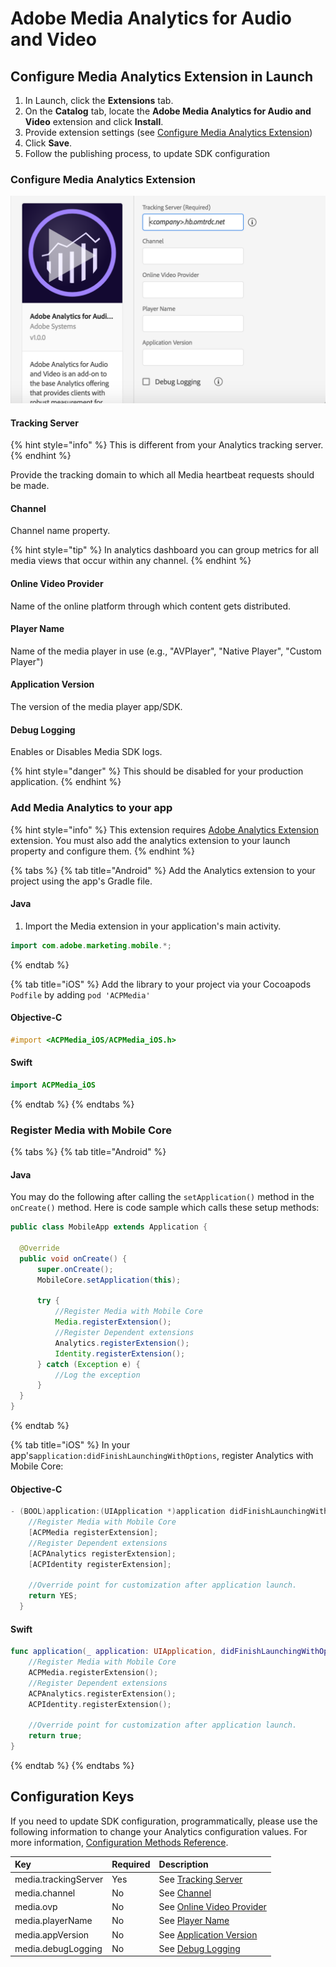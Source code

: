 # Adobe Media Analytics for Audio and Video

## **Configure Media Analytics Extension in Launch**

1. In Launch, click the **Extensions** tab.
2. On the **Catalog** tab, locate the **Adobe Media Analytics for Audio and Video** extension and click **Install**.
3. Provide extension settings \(see [Configure Media Analytics Extension](./#configure-media-analytics-extension)\)
4. Click **Save**.
5. Follow the publishing process, to update SDK configuration

### **Configure Media Analytics Extension**

![Adobe Media Analytics Extension Configuration](../../.gitbook/assets/ext-ma-configuration.png)

#### **Tracking Server**

{% hint style="info" %}
This is different from your Analytics tracking server.
{% endhint %}

Provide the tracking domain to which all Media heartbeat requests should be made.

#### **Channel**

Channel name property.

{% hint style="tip" %}
In analytics dashboard you can group metrics for all media views that occur within any channel.
{% endhint %}

#### **Online Video Provider**

Name of the online platform through which content gets distributed.

#### **Player Name**

Name of the media player in use (e.g., "AVPlayer", "Native Player", "Custom Player")

#### **Application Version**

The version of the media player app/SDK.

#### **Debug Logging**

Enables or Disables Media SDK logs.

{% hint style="danger" %}
This should be disabled for your production application.
{% endhint %}

### Add Media Analytics to your app

{% hint style="info" %}
This extension requires [Adobe Analytics Extension](../adobe-analytics/README.md) extension. You must also add the analytics extension to your launch property and configure them.
{% endhint %}

{% tabs %}
{% tab title="Android" %}
Add the Analytics extension to your project using the app's Gradle file.

#### Java

1. Import the Media extension in your application's main activity.

```java
import com.adobe.marketing.mobile.*;
```

{% endtab %}

{% tab title="iOS" %}
Add the library to your project via your Cocoapods `Podfile` by adding `pod 'ACPMedia'`

#### Objective-C

```objectivec
#import <ACPMedia_iOS/ACPMedia_iOS.h>
```

#### Swift

```swift
import ACPMedia_iOS
```

{% endtab %}
{% endtabs %}

### Register Media with Mobile Core

{% tabs %}
{% tab title="Android" %}

#### Java

You may do the following after calling the `setApplication()` method in the `onCreate()` method. Here is code sample which calls these setup methods:

```java
public class MobileApp extends Application {

  @Override
  public void onCreate() {
      super.onCreate();
      MobileCore.setApplication(this);

      try {
          //Register Media with Mobile Core
          Media.registerExtension();
          //Register Dependent extensions
          Analytics.registerExtension();
          Identity.registerExtension();
      } catch (Exception e) {
          //Log the exception
      }
  }
}
```

{% endtab %}

{% tab title="iOS" %}
In your app's`application:didFinishLaunchingWithOptions`, register Analytics with Mobile Core:

#### Objective-C

```objectivec
- (BOOL)application:(UIApplication *)application didFinishLaunchingWithOptions:(NSDictionary *)launchOptions {
    //Register Media with Mobile Core
    [ACPMedia registerExtension];
    //Register Dependent extensions
    [ACPAnalytics registerExtension];
    [ACPIdentity registerExtension];

    //Override point for customization after application launch.
    return YES;
  }
```

#### Swift

```swift
func application(_ application: UIApplication, didFinishLaunchingWithOptions launchOptions: [UIApplication.LaunchOptionsKey: Any]?) -> Bool {
    //Register Media with Mobile Core
    ACPMedia.registerExtension();
    //Register Dependent extensions
    ACPAnalytics.registerExtension();
    ACPIdentity.registerExtension();

    //Override point for customization after application launch. 
    return true;
}
```

{% endtab %}
{% endtabs %}

## Configuration Keys

If you need to update SDK configuration, programmatically, please use the following information to change your Analytics configuration values. For more information, [Configuration Methods Reference](../mobile-core/configuration-reference/#update-configuration).

<table>
  <thead>
    <tr>
      <th style="text-align:left">Key</th>
      <th style="text-align:left">Required</th>
      <th style="text-align:left">Description</th>
    </tr>
  </thead>
  <tbody>
    <tr>
      <td style="text-align:left">media.trackingServer</td>
      <td style="text-align:left">Yes</td>
      <td style="text-align:left">See <a href="./#tracking-server">Tracking Server</a>
      </td>
    </tr>
    <tr>
      <td style="text-align:left">media.channel</td>
      <td style="text-align:left">No</td>
      <td style="text-align:left">See <a href="./#channel">Channel</a>
      </td>
    </tr>
    <tr>
      <td style="text-align:left">media.ovp</td>
      <td style="text-align:left">No</td>
      <td style="text-align:left">See <a href="./#online-video-provider">Online Video Provider</a>
      </td>
    </tr>
    <tr>
      <td style="text-align:left">media.playerName</td>
      <td style="text-align:left">No</td>
      <td style="text-align:left">See <a href="./#player-name">Player Name</a>
      </td>
    </tr>
    <tr>
      <td style="text-align:left">media.appVersion</td>
      <td style="text-align:left">No</td>
      <td style="text-align:left">See <a href="./#application-version">Application Version</a>
      </td>
    </tr>
    <tr>
      <td style="text-align:left">media.debugLogging</td>
      <td style="text-align:left">No</td>
      <td style="text-align:left">See <a href="./#debug-logging">Debug Logging</a>
      </td>
    </tr>
  </tbody>
</table>